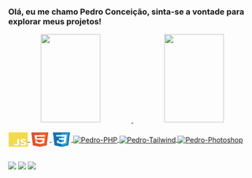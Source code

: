 ### Olá, eu me chamo Pedro Conceição, sinta-se a vontade para explorar meus projetos!

<div align="center">
  <a href="https://github.com/PMiguelSC">
  <img width="49%" height="180em" src="https://github-readme-stats.vercel.app/api?username=PMiguelSC&show_icons=true&theme=tokyonight&include_all_commits=false&count_private=true"/>
  <img width="49%" height="180em" src="https://github-readme-stats.vercel.app/api/top-langs/?username=PMiguelSC&layout=compact&langs_count=7&theme=tokyonight"/>
</div>

<div style="display: inline_block"><br>
  <img align="center" alt="Pedro-Js" height="30" width="40" src="https://raw.githubusercontent.com/devicons/devicon/master/icons/javascript/javascript-plain.svg">
  <img align="center" alt="Pedro-HTML" height="30" width="40" src="https://raw.githubusercontent.com/devicons/devicon/master/icons/html5/html5-original.svg">
  <img align="center" alt="Pedro-CSS" height="30" width="40" src="https://raw.githubusercontent.com/devicons/devicon/master/icons/css3/css3-original.svg">
  <img align="center" alt="Pedro-PHP" height="30" width="40" src="https://cdn.jsdelivr.net/gh/devicons/devicon/icons/php/php-original.svg"/>
  <img align="center" alt="Pedro-Tailwind" height="30" width="40" src="https://cdn.jsdelivr.net/gh/devicons/devicon/icons/tailwindcss/tailwindcss-plain.svg"/>
  <img align="center" alt="Pedro-Photoshop" height="30" width="40" src="https://cdn.jsdelivr.net/gh/devicons/devicon/icons/photoshop/photoshop-plain.svg"/>  
</div> 
  
  ##
  
  <div> 
  <a href = "https://twitter.com/PMiguelSC"><img src="https://img.shields.io/badge/Twitter-1DA1F2?style=for-the-badge&logo=twitter&logoColor=white" target="_blank"></a>
  <a href = "mailto:pedromiguel.dev03@gmail.com"><img src="https://img.shields.io/badge/-Gmail-%23333?style=for-the-badge&logo=gmail&logoColor=white" target="_blank"></a>
  <a href="https://www.linkedin.com/in/pmiguelsc/" target="_blank"><img src="https://img.shields.io/badge/-LinkedIn-%230077B5?style=for-the-badge&logo=linkedin&logoColor=white" target="_blank"></a> 
  
